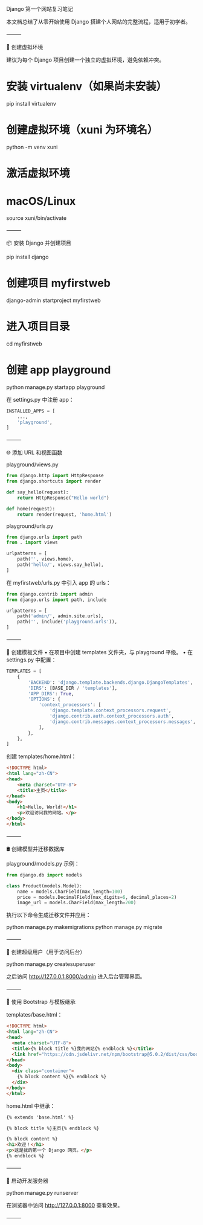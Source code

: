 Django 第一个网站复习笔记

本文档总结了从零开始使用 Django 搭建个人网站的完整流程，适用于初学者。

⸻

🧱 创建虚拟环境

建议为每个 Django 项目创建一个独立的虚拟环境，避免依赖冲突。

# 安装 virtualenv（如果尚未安装）
pip install virtualenv

# 创建虚拟环境（xuni 为环境名）
python -m venv xuni

# 激活虚拟环境
# macOS/Linux
source xuni/bin/activate



⸻

📦 安装 Django 并创建项目

pip install django

# 创建项目 myfirstweb
django-admin startproject myfirstweb

# 进入项目目录
cd myfirstweb

# 创建 app playground
python manage.py startapp playground

在 settings.py 中注册 app：

```python
INSTALLED_APPS = [
    ...,
    'playground',
]
```

⸻

🌐 添加 URL 和视图函数

playground/views.py
```python
from django.http import HttpResponse
from django.shortcuts import render

def say_hello(request):
    return HttpResponse("Hello world")

def home(request):
    return render(request, 'home.html')
```

playground/urls.py
``` python
from django.urls import path
from . import views

urlpatterns = [
    path('', views.home),
    path('hello/', views.say_hello),
]
```

在 myfirstweb/urls.py 中引入 app 的 urls：

```python
from django.contrib import admin
from django.urls import path, include

urlpatterns = [
    path('admin/', admin.site.urls),
    path('', include('playground.urls')),
]
```

⸻

📄 创建模板文件
	•	在项目中创建 templates 文件夹，与 playground 平级。
	•	在 settings.py 中配置：
 
``` python
TEMPLATES = [
    {
        'BACKEND': 'django.template.backends.django.DjangoTemplates',
        'DIRS': [BASE_DIR / 'templates'],
        'APP_DIRS': True,
        'OPTIONS': {
            'context_processors': [
                'django.template.context_processors.request',
                'django.contrib.auth.context_processors.auth',
                'django.contrib.messages.context_processors.messages',
            ],
        },
    },
]
```
创建 templates/home.html：
```html
<!DOCTYPE html>
<html lang="zh-CN">
<head>
    <meta charset="UTF-8">
    <title>主页</title>
</head>
<body>
    <h1>Hello, World!</h1>
    <p>欢迎访问我的网站。</p>
</body>
</html>
```

⸻

🛢️ 创建模型并迁移数据库

playground/models.py 示例：
```python
from django.db import models

class Product(models.Model):
    name = models.CharField(max_length=100)
    price = models.DecimalField(max_digits=6, decimal_places=2)
    image_url = models.CharField(max_length=200)
```
执行以下命令生成迁移文件并应用：

python manage.py makemigrations
python manage.py migrate


⸻

🔐 创建超级用户（用于访问后台）

python manage.py createsuperuser

之后访问 http://127.0.0.1:8000/admin 进入后台管理界面。

⸻

💄 使用 Bootstrap 与模板继承

templates/base.html：
``` html
<!DOCTYPE html>
<html lang="zh-CN">
<head>
  <meta charset="UTF-8">
  <title>{% block title %}我的网站{% endblock %}</title>
  <link href="https://cdn.jsdelivr.net/npm/bootstrap@5.0.2/dist/css/bootstrap.min.css" rel="stylesheet">
</head>
<body>
  <div class="container">
    {% block content %}{% endblock %}
  </div>
</body>
</html>
```
home.html 中继承：
```html
{% extends 'base.html' %}

{% block title %}主页{% endblock %}

{% block content %}
<h1>欢迎！</h1>
<p>这是我的第一个 Django 网页。</p>
{% endblock %}
```

⸻

🚀 启动开发服务器

python manage.py runserver

在浏览器中访问 http://127.0.0.1:8000 查看效果。

⸻

